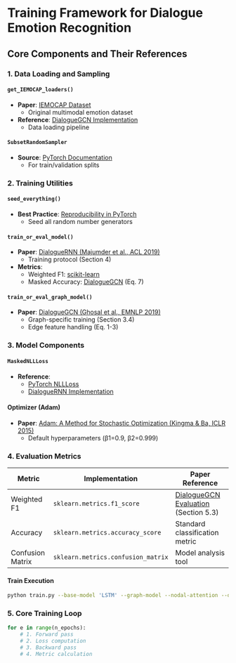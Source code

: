 # Training Framework for Dialogue Emotion Recognition

## Core Components and Their References

### 1. Data Loading and Sampling
#### `get_IEMOCAP_loaders()`
- **Paper**: [IEMOCAP Dataset](https://sail.usc.edu/iemocap/)  
  - Original multimodal emotion dataset
- **Reference**: [DialogueGCN Implementation](https://github.com/declare-lab/conv-emotion/blob/master/main.py)
  - Data loading pipeline

#### `SubsetRandomSampler`
- **Source**: [PyTorch Documentation](https://pytorch.org/docs/stable/data.html#torch.utils.data.SubsetRandomSampler)
  - For train/validation splits

### 2. Training Utilities
#### `seed_everything()`
- **Best Practice**: [Reproducibility in PyTorch](https://pytorch.org/docs/stable/notes/randomness.html)
  - Seed all random number generators

#### `train_or_eval_model()`
- **Paper**: [DialogueRNN (Majumder et al., ACL 2019)](https://arxiv.org/abs/1811.00405)
  - Training protocol (Section 4)
- **Metrics**:
  - Weighted F1: [scikit-learn](https://scikit-learn.org/stable/modules/generated/sklearn.metrics.f1_score.html)
  - Masked Accuracy: [DialogueGCN](https://arxiv.org/abs/1908.11540) (Eq. 7)

#### `train_or_eval_graph_model()`
- **Paper**: [DialogueGCN (Ghosal et al., EMNLP 2019)](https://arxiv.org/abs/1908.11540)
  - Graph-specific training (Section 3.4)
  - Edge feature handling (Eq. 1-3)

### 3. Model Components
#### `MaskedNLLLoss`
- **Reference**: 
  - [PyTorch NLLLoss](https://pytorch.org/docs/stable/generated/torch.nn.NLLLoss.html)
  - [DialogueRNN Implementation](https://github.com/declare-lab/conv-emotion/blob/master/model.py#L11)

#### Optimizer (Adam)
- **Paper**: [Adam: A Method for Stochastic Optimization (Kingma & Ba, ICLR 2015)](https://arxiv.org/abs/1412.6980)
  - Default hyperparameters (β1=0.9, β2=0.999)

### 4. Evaluation Metrics
| Metric | Implementation | Paper Reference |
|--------|----------------|-----------------|
| Weighted F1 | `sklearn.metrics.f1_score` | [DialogueGCN Evaluation](https://arxiv.org/abs/1908.11540) (Section 5.3) |
| Accuracy | `sklearn.metrics.accuracy_score` | Standard classification metric |
| Confusion Matrix | `sklearn.metrics.confusion_matrix` | Model analysis tool |

#### Train Execution  
```bash
python train.py --base-model 'LSTM' --graph-model --nodal-attention --dropout 0.4 --lr 0.0003 --batch-size 32 --class-weight --l2 0.0 --no-cuda
```

### 5. Core Training Loop
```python
for e in range(n_epochs):
    # 1. Forward pass
    # 2. Loss computation 
    # 3. Backward pass
    # 4. Metric calculation